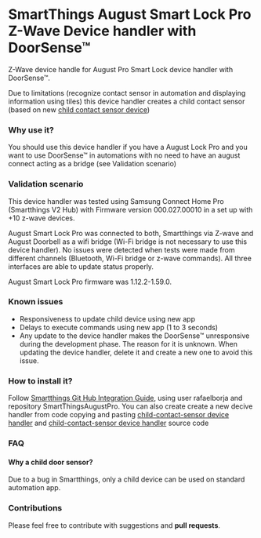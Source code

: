 # SmartThings August Smart Lock Pro Z-Wave Device handler with DoorSense™
Z-Wave device handle for August Pro Smart Lock device handler with DoorSense™.

Due to limitations (recognize contact sensor in automation and displaying information using tiles) this device handler creates a child contact sensor (based on new [child contact sensor device]( https://github.com/SmartThingsCommunity/SmartThingsPublic/blob/master/devicetypes/smartthings/child-contact-sensor.src/child-contact-sensor.groovy))

### Why use it?

You should use this device handler if you have a August Lock Pro and you want to use DoorSense™ in automations with no need to have an august connect acting as a bridge (see Validation scenario)

### Validation scenario 
This device handler was tested using Samsung Connect Home Pro (Smartthings V2 Hub) with Firmware version	000.027.00010 in a set up with +10 z-wave devices.

August Smart Lock Pro was connected to both, Smartthings via Z-wave and August Doorbell as a wifi bridge (Wi-Fi bridge is not necessary to use this device handler). No issues were detected when tests were made from different channels (Bluetooth, Wi-Fi bridge or z-wave commands). All three interfaces are able to update status properly.

August Smart Lock Pro firmware was 1.12.2-1.59.0.

### Known issues
- Responsiveness to update child device using new app
- Delays to execute commands using new app (1 to 3 seconds)
- Any update to the device handler makes the DoorSense™ unresponsive during the development phase. The reason for it is unknown. When updating the device handler, delete it and create a new one to avoid this issue. 

### How to install it?
Follow [Smartthings Git Hub Integration Guide](https://docs.smartthings.com/en/latest/tools-and-ide/github-integration.html), using user rafaelborja and repository SmartThingsAugustPro.
You can also create create a new decive handler from code copying and pasting [child-contact-sensor device handler](devicetypes/rafaelborja/child-contact-sensor.src/child-contact-sensor.groovy) and [child-contact-sensor device handler]( devicetypes/rafaelborja/august-lock-pro-zwave-lock-with-doorsense.src/august-lock-pro-zwave-lock-with-doorsense.groovy) source code
### FAQ
#### Why a child door sensor?
Due to a bug in Smartthings, only a child device can be used on standard automation app.

### Contributions
Please feel free to contribute with suggestions and **pull requests**.

